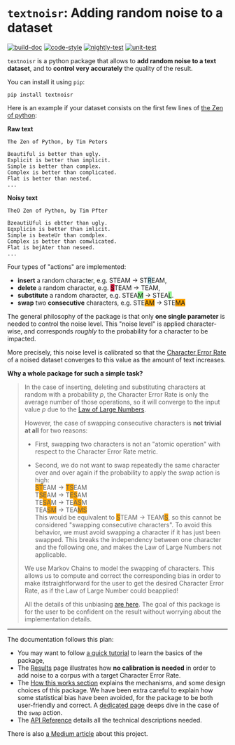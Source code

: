 # `textnoisr`: Adding random noise to a dataset


[![build-doc](https://github.com/preligens-lab/textnoisr/actions/workflows/build-doc.yml/badge.svg)](https://github.com/preligens-lab/textnoisr/actions/workflows/build-doc.yml)
[![code-style](https://github.com/preligens-lab/textnoisr/actions/workflows/code-style.yml/badge.svg)](https://github.com/preligens-lab/textnoisr/actions/workflows/code-style.yml)
[![nightly-test](https://github.com/preligens-lab/textnoisr/actions/workflows/nightly-test.yml/badge.svg)](https://github.com/preligens-lab/textnoisr/actions/workflows/nightly-test.yml)
[![unit-test](https://github.com/preligens-lab/textnoisr/actions/workflows/unit-test.yml/badge.svg)](https://github.com/preligens-lab/textnoisr/actions/workflows/unit-test.yml)



`textnoisr` is a python package that allows to **add random noise to a text dataset**,
and to **control very accurately** the quality of the result.

You can install it using `pip`:

```
pip install textnoisr
```

Here is an example if your dataset consists on the first few lines of [the Zen of python](https://peps.python.org/pep-0020/):


**Raw text**

```
The Zen of Python, by Tim Peters

Beautiful is better than ugly.
Explicit is better than implicit.
Simple is better than complex.
Complex is better than complicated.
Flat is better than nested.
...
```

**Noisy text**

```
TheO Zen of Python, by Tim Pfter

BzeautiUful is ebtter than ugly.
Eqxplicin is better than imlicit.
Simple is beateUr than comdplex.
Complex is better than comwlicated.
Flat is bejAter than neseed.
...
```

Four types of "actions" are implemented:

* **insert** a random character, e.g.        STEAM  →  ST<span style="background-color:LightBlue">R</span>EAM,
* **delete** a random character, e.g.        <span style="background-color:Crimson">S</span>TEAM  →  TEAM,
* **substitute** a random character, e.g.    STEA<span style="background-color:LightGreen">M</span>  →  STEA<span style="background-color:LightGreen">L</span>.
* **swap** two **consecutive** characters, e.g.  STE<span style="background-color:Orange">AM</span>  →  STE<span style="background-color:Orange">MA</span>


The general philosophy of the package is that only **one single parameter**
is needed to control the noise level.
This "noise level" is applied character-wise,
and corresponds _roughly_ to the probability for a character to be impacted.

More precisely, this noise level is calibrated so that
the [Character Error Rate](https://huggingface.co/spaces/evaluate-metric/cer)
of a noised dataset converges to this value as the amount of text increases.


**Why a whole package for such a simple task?**

> In the case of inserting, deleting and substituting characters at random with a probability $p$,
> the Character Error Rate is only the average number of those operations,
> so it will converge to the input value $p$ due to the
> [Law of Large Numbers](https://en.wikipedia.org/wiki/Law_of_large_numbers).
>
> However, the case of swapping consecutive characters is **not trivial at all** for two reasons:
>
> * First, swapping two characters is not an "atomic operation" with respect to the Character Error Rate metric.
>
> * Second, we do not want to swap repeatedly the same character over and over again
> if the probability to apply the swap action is high:<br>
> <span style="background-color:Orange">ST</span>EAM  →  <span style="background-color:Orange">TS</span>EAM<br>
> T<span style="background-color:Orange">SE</span>AM  →  T<span style="background-color:Orange">ES</span>AM<br>
> TE<span style="background-color:Orange">SA</span>M  →  TE<span style="background-color:Orange">AS</span>M<br>
> TEA<span style="background-color:Orange">SM</span>  →  TEA<span style="background-color:Orange">MS</span><br>
> This would be equivalent to <span style="background-color:Orange">S</span>TEAM  →
> TEAM<span style="background-color:Orange">S</span>, so this cannot be considered "swapping consecutive characters".
> To avoid this behavior, we must avoid swapping a character if it has just been swapped.
> This breaks the independency between one character and the following one,
> and makes the Law of Large Numbers not applicable.
>
> We use Markov Chains to model the swapping of characters.
> This allows us to compute and correct the corresponding bias in order to make itstraightforward
> for the user to get the desired Character Error Rate, as if the Law of Large Number could beapplied!
>
> All the details of this unbiasing [are here](docs/swap_unbiasing.md).
> The goal of this package is for the user to be confident on the result
> without worrying about the implementation details.


---


The documentation follows this plan:

* You may want to follow [a quick tutorial](docs/tutorial.md) to learn the basics of the package,
* The [Results](docs/results.md) page illustrates how **no calibration is needed** in order to add noise to a corpus with a target Character Error Rate.
* The [How this works section](docs/how_this_works.md) explains the mechanisms, and some design choices of this package.
We have been extra careful to explain how some statistical bias have been avoided,
for the package to be both user-friendly and correct.
A [dedicated page](docs/swap_unbiasing.md) deeps dive in the case of the `swap` action.
* The [API Reference](docs/api.md) details all the technical descriptions needed.

There is also [a Medium article](https://medium.com/earthcube-stories/textnoisr-a-journey-into-noise-calibration-for-nlp-4d39279ef0f6) about this project.
